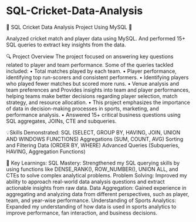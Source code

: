 # SQL-Cricket-Data-Analysis
🚀 SQL Cricket Data Analysis Project Using MySQL 🚀

Analyzed cricket match and player data using MySQL. And performed 15+ SQL queries to extract key insights from the data.

🔍 Project Overview
The project focused on answering key questions related to player and team performance. Some of the queries tackled included:
• Total matches played by each team.
• Player performance, identifying top run-scorers and consistent performers.
• Identifying players who played fewer matches but scored more runs.
• Venue analysis and team preferences and Provides insights into team and player performances, helping teams make better decisions regarding player selection, match strategy, and resource allocation.
• This project emphasizes the importance of data in decision-making processes in sports, marketing, and performance analysis.
• Answered 15+ critical business questions using SQL aggregates, JOINs, CTE and subqueries.

💡Skills Demonstrated:
SQL (SELECT, GROUP BY, HAVING, JOIN, UNION AND WINDOWS FUNCTIONS)
Aggregations (SUM, COUNT, AVG)
Sorting and Filtering Data (ORDER BY, WHERE)
Advanced Queries (Subqueries, HAVING, Aggregation Functions)

📌 Key Learnings:
SQL Mastery: Strengthened my SQL querying skills by using functions like DENSE_RANK(), ROW_NUMBER(), UNION ALL, and CTEs to solve complex analytical problems.
Problem Solving: Improved my ability to approach real-world data analysis questions and extract actionable insights from raw data.
Data Aggregation: Gained experience in aggregating and analyzing data from different perspectives, such as player, team, and year-wise performance.
Understanding of Sports Analytics: Expanded my understanding of how data is used in sports analytics to improve performance, fan interaction, and business decisions.
